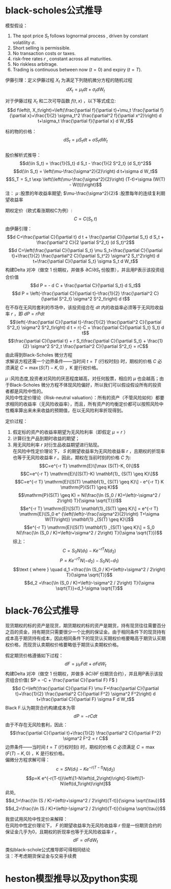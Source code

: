 # black-scholes公式推导
模型假设：         
1. The spot price $S_t$ follows lognormal process , driven by constant volatility $\sigma$.     
2. Short selling is permissible.    
3. No transaction costs or taxes.    
4. risk-free rates $r$ , constant across all maturities.         
5. No riskless arbitrage.      
6. Trading is continuous between now $(t=0)$ and expiry $(t=T)$.

伊藤引理：定义伊藤过程 $X_t$ 为满足下列随机微分方程的随机过程   
$$d X_t=\mu_t d t+\sigma_t d W_t$$  

对于伊藤过程 $X_t$ 和二次可导函数 $f(t, x)$ ，以下等式成立:   
$$d f\left(t, X_t\right)=\left(\frac{\partial f}{\partial t}+\mu_t \frac{\partial f}{\partial x}+\frac{1}{2} \sigma_t^2 \frac{\partial^2 f}{\partial x^2}\right) d t+\sigma_t \frac{\partial f}{\partial x} d W_t$$   

标的物的价格： $$d S_t=\mu S_t d t+\sigma S_t d W_t$$      
股价解析式推导：    
$$d(\ln S_t) = \frac{1}{S_t} d S_t - \frac{1}{2 S^2_t} (d S_t)^2$$
$$d(\ln S_t) = \left(\mu-\frac{\sigma^2}{2}\right) d t+\sigma d W_t$$
$$S_T = S_t \exp \left(\left(\mu-\frac{\sigma^2}{2}\right) (T-t)+\sigma (W(T) - W(t))\right)$$
注： $\mu$ :股票的年收益率期望; $\mu-\frac{\sigma^2}{2}$ :股票每年的连续复利期望收益率     

期权定价（欧式看涨期权C为例）:     
$$C=C(S_t,t)$$
由伊藤引理：   
$$d C=\frac{\partial C}{\partial t} d t + \frac{\partial C}{\partial S_t} d S_t + \frac{\partial^2 C}{2 \partial S^2_t} (d S_t)^2$$
$$d C=\left(\frac{\partial C}{\partial S_t} \mu S_t+\frac{\partial C}{\partial t}+\frac{1}{2} \frac{\partial^2 C}{\partial S_t^2} \sigma^2 S_t^2\right) d t+\frac{\partial C}{\partial S_t} \sigma S_t d W_t$$
构建Delta 对冲（做空 1 份期权，并做多 $\partial C / \partial S_t$ 份股票），并且用P表示该投资组合价值
$$d P = - d C + \frac{\partial C}{\partial S_t} d S_t$$
$$d P = \left(-\frac{\partial C}{\partial t}-\frac{1}{2} \frac{\partial^2 C}{\partial S^2_t} \sigma^2 S^2_t\right) d t$$
在不存在无风险套利的市场中，该投资组合在 $d t$ 内的收益率必须等于无风险收益率 $r$ ，即 $d P=r P d t$ 
$$\left(-\frac{\partial C}{\partial t}-\frac{1}{2} \frac{\partial^2 C}{\partial S^2_t} \sigma^2 S^2_t\right) d t = r(-C + \frac{\partial C}{\partial S_t} S_t) d t$$
$$\frac{\partial C}{\partial t} + r S_t\frac{\partial C}{\partial S_t}  + \frac{1}{2} \sigma^2 S^2_t \frac{\partial^2 C}{\partial S^2_t} = rC$$
由此得到Black-Scholes 微分方程      
求解该方程还需一个边界条件——当时间 $t=T$ (行权时刻) 时，期权的价格 $C$ 必须满足 $C=\max (S(T)-K, 0)$ ，K 是行权价格。     

$\mu$ :风险态度,投资者对风险的厌恶程度越高，对任何股票，相应的 $\mu$ 也会越高；由于Black-Scholes 微分方程不体现风险偏好，所以我们可以假设假设所有的投资者都是风险中性的。              
风险中性定价理论（Risk-neutral valuation）：所有的资产（不管风险如何）都要求相同的收益率（无风险收益率），而且，所有资产的均衡定价都可以按照风险中性概率算出来未来收益的预期值，在以无风险利率折现得到。      

定价过程：     
1. 假定标的资产的收益率期望为无风险利率（即假定 $\mu=r$ ）        
2. 计算衍生产品到期时收益的期望；      
3. 用无风险利率 $r$ 对衍生品收益期望进行贴现。        
在风险中性定价理论下， $S$ 的期望收益率为无风险收益率 $r$ ，且期权的折现率也等于无风险收益率 $r$ 。因此，期权在当前时刻的价格 $C$ 为:
$$C=e^{-r T} \mathrm{E}\[\max (S(T)-K, 0)\]$$
$$C=e^{-r T} \mathrm{E}\[(S(T)-K) \mathbf{1}_ {S(T) \geq K}\]$$
$$C=e^{-r T} \mathrm{E}\[S(T) \mathbf{1}_ {S(T) \geq K}\] - e^{-r T} K \mathrm{P}(S(T) \geq K)$$
$$\mathrm{P}(S(T) \geq K) = N(\frac{\ln (S_0 / K)+\left(r-\sigma^2 / 2\right) T}{\sigma \sqrt{T}})$$
$$e^{-r T} \mathrm{E}\[S(T) \mathbf{1}_{S(T) \geq K}\] = e^{-r T} \mathrm{E}\[S_0 e^ {\left(\left(r-\frac{\sigma^2}{2}\right) T+\sigma W(T)\right)} \mathbf{1} _{S(T) \geq K}\]$$
$$e^{-r T} \mathrm{E}\[S(T) \mathbf{1} _{S(T) \geq K}\] = S_0 N(\frac{\ln (S_0 / K)+\left(r+\sigma^2 / 2\right) T}{\sigma \sqrt{T}})$$
综上：   
$$C =S_0 N\left(d_1\right)-K e^{-r T} N\left(d_2\right)$$ 
$$P =K e^{-r T} N\left(-d_2\right)-S_0 N\left(-d_1\right)$$ 
$$\text { where } \quad d_1 =\frac{\ln (S_0 / K)+\left(r+\sigma^2 / 2\right) T}{\sigma \sqrt{T}}$$
$$d_2 =\frac{\ln (S_0 / K)+\left(r-\sigma^2 / 2\right) T}{\sigma \sqrt{T}}=d_1-\sigma \sqrt{T}$$

# black-76公式推导
现货期权的标的资产是现货，期货期权的标的资产是期货，持有现货往往需要百分之百的资金，持有期货只需要很少一个比例的保证金。由于相同条件下的现货持有成本高于期货持有成本，因此相同条件下的现货认买期权价格要略高于期货认买期权价格，而现货认卖期权价格要略低于期货认卖期权价格。     

假定期货价格遵循如下过程：
$$d F=\mu_F F d t+\sigma F d W_t$$
构建Delta 对冲（做空 1 份期权，并做多 $\partial C / \partial F$ 份期货合约），并且用P表示该投资组合价值( $P = -C + \frac{\partial C}{\partial F} F$ )
$$d C=\left(\frac{\partial C}{\partial F} \mu F+\frac{\partial C}{\partial t}+\frac{1}{2} \frac{\partial^2 C}{\partial F^2} \sigma^2 F^2\right) d t+\frac{\partial C}{\partial F} \sigma F d W_t$$
Black F.认为期货合约构建成本为零
$$d P = -r C d t$$
由于不存在无风险套利，因此：
$$\frac{\partial C}{\partial t}+\frac{1}{2} \frac{\partial^2 C}{\partial F^2} \sigma^2 F^2 = r C$$
边界条件——当时间 $t=T$ (行权时刻) 时，期权的价格 $C$ 必须满足 $C=\max (F(T)-K, 0)$ ，K 是行权价格。      
偏微分方程求解可得：
$$c=S N\left(d_1\right)-K e^{-r(T-t)} N\left(d_2\right)$$
$$p=K e^{-r(T-t)}\left\[1-N\left(d_2\right)\right]-S\left\[1-N\left(d_1\right)\right]$$
此处,
$$d_1=\frac{\ln (S / K)+\left(r+\sigma^2 / 2\right)(T-t)}{\sigma \sqrt{\tau}}$$
$$d_2=\frac{\ln (S / K)+\left(r-\sigma^2 / 2\right)(T-t)}{\sigma \sqrt{\tau}}$$

我尝试用风险中性定价来解释：      
在风险中性定价理论下， $F$ 的期望收益率为无风险收益率 $r$ 但是一份期货合约的保证金几乎为0，且期权的折现率也等于无风险收益率 $r$ 。
$$d F=\sigma F d W_t$$
类似black-schole公式推导即可得相同结论        
注：不考虑期货保证金与交易手续费 

# heston模型推导以及python实现

